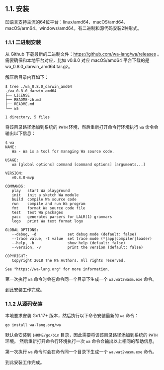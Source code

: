 ## 1.1. 安装

凹语言支持主流的64位平台：linux/amd64、macOS/amd64、macOS/arm64、windows/amd64。有二进制和源代码安装2种形式。

### 1.1.1 二进制安装

从 Github 下载最新的二进制文件：https://github.com/wa-lang/wa/releases 。需要确保和本地平台对应，比如 v0.8.0 对应 macOS/amd64 平台下载的是 wa_0.8.0_darwin_amd64.tar.gz。

解压后目录内容如下：

```
$ tree ./wa_0.8.0_darwin_amd64
./wa_0.8.0_darwin_amd64
├── LICENSE
├── README-zh.md
├── README.md
└── wa

1 directory, 5 files
```

将该目录路径添加到系统的 `PATH` 环境，然后重新打开命令行环境执行 `wa` 命令会输出以下信息：

```
$ wa
NAME:
   Wa - Wa is a tool for managing Wa source code.

USAGE:
   wa [global options] command [command options] [arguments...]

VERSION:
   v0.8.0-mvp

COMMANDS:
   play   start Wa playground
   init   init a sketch Wa module
   build  compile Wa source code
   run    compile and run Wa program
   fmt    format Wa source code file
   test   test Wa packages
   yacc   generates parsers for LALR(1) grammars
   logo   print Wa text format logo

GLOBAL OPTIONS:
   --debug, -d              set debug mode (default: false)
   --trace value, -t value  set trace mode (*|app|compiler|loader)
   --help, -h               show help (default: false)
   --version, -v            print the version (default: false)

COPYRIGHT:
   Copyright 2018 The Wa Authors. All rights reserved.

See "https://wa-lang.org" for more information.
```

第一次执行 `wa` 命令时会在命令同一个目录下生成一个 `wa.wat2wasm.exe` 命令。

到此安装工作完成。

### 1.1.2 从源码安装

本地要求安装 Go1.17+ 版本，然后执行以下命令安装最新的 `wa` 命令：

```
go install wa-lang.org/wa
```

默认会安装到 `$HOME/go/bin` 目录，因此需要将该该目录路径添加到系统的 `PATH` 环境。
然后重新打开命令行环境执行一次 `wa` 命令会输出以上相同的帮助信息。

第一次执行 `wa` 命令时会在命令同一个目录下生成一个 `wa.wat2wasm.exe` 命令。

到此安装工作完成。
